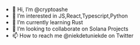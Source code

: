 - 👋 Hi, I’m @cryptoashe
- 👀 I’m interested in JS,React,Typescript,Python
- 🌱 I’m currently learning Rust
- 💞️ I’m looking to collaborate on Solana Projects
- 📫 How to reach me @niekdetuniekde on Twitter

<!---
cryptoashe/cryptoashe is a ✨ special ✨ repository because its `README.md` (this file) appears on your GitHub profile.
You can click the Preview link to take a look at your changes.
--->
